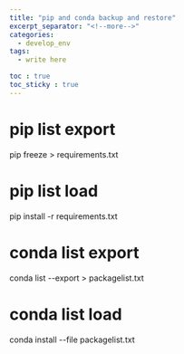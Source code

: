 ```yaml
---
title: "pip and conda backup and restore"
excerpt_separator: "<!--more-->"
categories:
  - develop_env
tags:
  - write here

toc : true
toc_sticky : true
---
```


# pip list export
pip freeze > requirements.txt

# pip list load
pip install -r requirements.txt

# conda list export
conda list --export > packagelist.txt

# conda list load 
conda install --file packagelist.txt
